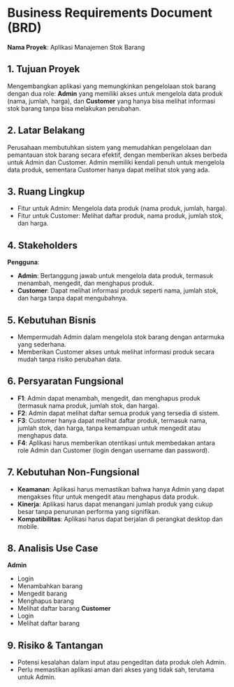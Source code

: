 # Business Requirements Document (BRD)  
**Nama Proyek**: Aplikasi Manajemen Stok Barang

## 1. Tujuan Proyek  
Mengembangkan aplikasi yang memungkinkan pengelolaan stok barang dengan dua role: **Admin** yang memiliki akses untuk mengelola data produk (nama, jumlah, harga), dan **Customer** yang hanya bisa melihat informasi stok barang tanpa bisa melakukan perubahan.

## 2. Latar Belakang  
Perusahaan membutuhkan sistem yang memudahkan pengelolaan dan pemantauan stok barang secara efektif, dengan memberikan akses berbeda untuk Admin dan Customer. Admin memiliki kendali penuh untuk mengelola data produk, sementara Customer hanya dapat melihat stok yang ada.

## 3. Ruang Lingkup    
- Fitur untuk Admin: Mengelola data produk (nama produk, jumlah, harga).  
- Fitur untuk Customer: Melihat daftar produk, nama produk, jumlah stok, dan harga.

## 4. Stakeholders  
**Pengguna**:  
- **Admin**: Bertanggung jawab untuk mengelola data produk, termasuk menambah, mengedit, dan menghapus produk.  
- **Customer**: Dapat melihat informasi produk seperti nama, jumlah stok, dan harga tanpa dapat mengubahnya.

## 5. Kebutuhan Bisnis  
- Mempermudah Admin dalam mengelola stok barang dengan antarmuka yang sederhana.  
- Memberikan Customer akses untuk melihat informasi produk secara mudah tanpa risiko perubahan data.

## 6. Persyaratan Fungsional  
- **F1**: Admin dapat menambah, mengedit, dan menghapus produk (termasuk nama produk, jumlah stok, dan harga).  
- **F2**: Admin dapat melihat daftar semua produk yang tersedia di sistem.  
- **F3**: Customer hanya dapat melihat daftar produk, termasuk nama, jumlah stok, dan harga, tanpa kemampuan untuk mengedit atau menghapus data.  
- **F4**: Aplikasi harus memberikan otentikasi untuk membedakan antara role Admin dan Customer (login dengan username dan password).

## 7. Kebutuhan Non-Fungsional  
- **Keamanan**: Aplikasi harus memastikan bahwa hanya Admin yang dapat mengakses fitur untuk mengedit atau menghapus data produk.  
- **Kinerja**: Aplikasi harus dapat menangani jumlah produk yang cukup besar tanpa penurunan performa yang signifikan.  
- **Kompatibilitas**: Aplikasi harus dapat berjalan di perangkat desktop dan mobile.

## 8. Analisis Use Case
**Admin**
- Login
- Menambahkan barang
- Mengedit barang
- Menghapus barang
- Melihat daftar barang
**Customer**
- Login
- Melihat daftar barang

## 9. Risiko & Tantangan  
- Potensi kesalahan dalam input atau pengeditan data produk oleh Admin.  
- Perlu memastikan aplikasi aman dari akses yang tidak sah, terutama untuk Admin.